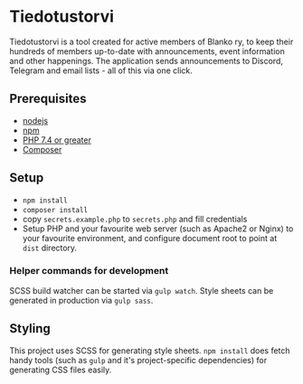 # Tiedotustorvi

Tiedotustorvi is a tool created for active members of Blanko ry, to keep their hundreds of members up-to-date with announcements, event information and other happenings. The application sends announcements to Discord, Telegram and email lists - all of this via one click.

## Prerequisites

- [nodejs](https://nodejs.org/en/)
- [npm](https://www.npmjs.com/)
- [PHP 7.4 or greater](https://www.php.net/)
- [Composer](https://getcomposer.org/)

## Setup 

- `npm install`
- `composer install`
- copy `secrets.example.php` to `secrets.php` and fill credentials
- Setup PHP and your favourite web server (such as Apache2 or Nginx) to your favourite environment, and configure document root to point at `dist` directory.

### Helper commands for development

SCSS build watcher can be started via `gulp watch`. Style sheets can be generated in production via `gulp sass`.

## Styling

This project uses SCSS for generating style sheets. `npm install` does fetch handy tools (such as `gulp` and it's project-specific dependencies) for generating CSS files easily. 
